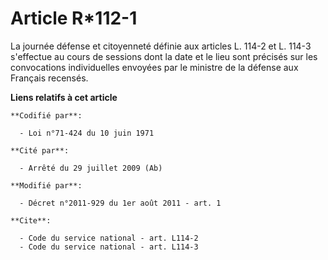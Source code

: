 # Article R*112-1

La journée défense et citoyenneté définie aux articles L. 114-2 et L. 114-3 s'effectue au cours de sessions dont la date et
le lieu sont précisés sur les convocations individuelles envoyées par le ministre de la défense aux Français recensés.

**Liens relatifs à cet article**

	**Codifié par**:

	  - Loi n°71-424 du 10 juin 1971

	**Cité par**:

	  - Arrêté du 29 juillet 2009 (Ab)

	**Modifié par**:

	  - Décret n°2011-929 du 1er août 2011 - art. 1

	**Cite**:

	  - Code du service national - art. L114-2
	  - Code du service national - art. L114-3
